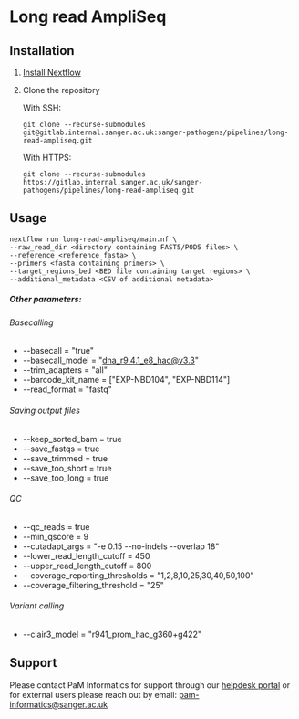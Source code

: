 # Long read AmpliSeq


## Installation
1. [Install Nextflow](https://www.nextflow.io/docs/latest/install.html)
2. Clone the repository

    With SSH:
    ```
    git clone --recurse-submodules git@gitlab.internal.sanger.ac.uk:sanger-pathogens/pipelines/long-read-ampliseq.git
    ```

    With HTTPS:
    ```
    git clone --recurse-submodules https://gitlab.internal.sanger.ac.uk/sanger-pathogens/pipelines/long-read-ampliseq.git
    ```

## Usage
```
nextflow run long-read-ampliseq/main.nf \
--raw_read_dir <directory containing FAST5/POD5 files> \
--reference <reference fasta> \
--primers <fasta containing primers> \
--target_regions_bed <BED file containing target regions> \
--additional_metadata <CSV of additional metadata>
```

##### Other parameters:

###### Basecalling
- --basecall = "true"
- --basecall_model = "dna_r9.4.1_e8_hac@v3.3"
- --trim_adapters = "all"
- --barcode_kit_name = ["EXP-NBD104", "EXP-NBD114"]
- --read_format = "fastq"

###### Saving output files
- --keep_sorted_bam = true
- --save_fastqs = true
- --save_trimmed = true
- --save_too_short = true
- --save_too_long = true

###### QC
- --qc_reads = true
- --min_qscore = 9
- --cutadapt_args = "-e 0.15 --no-indels --overlap 18"
- --lower_read_length_cutoff = 450
- --upper_read_length_cutoff = 800
- --coverage_reporting_thresholds = "1,2,8,10,25,30,40,50,100"
- --coverage_filtering_threshold = "25"

###### Variant calling
- --clair3_model = "r941_prom_hac_g360+g422"

## Support
Please contact PaM Informatics for support through our [helpdesk portal](https://jira.sanger.ac.uk/servicedesk/customer/portal/16) or for external users please reach out by email: pam-informatics@sanger.ac.uk
